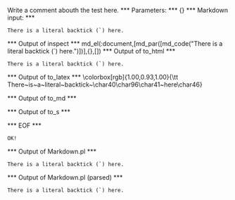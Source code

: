 Write a comment abouth the test here.
*** Parameters: ***
{}
*** Markdown input: ***

``There is a literal backtick (`) here.``


*** Output of inspect ***
md_el(:document,[md_par([md_code("There is a literal backtick (`) here.")])],{},[])
*** Output of to_html ***

<p><code>There is a literal backtick (`) here.</code></p>

*** Output of to_latex ***
\colorbox[rgb]{1.00,0.93,1.00}{\tt There~is~a~literal~backtick~\char40\char96\char41~here\char46}


*** Output of to_md ***



*** Output of to_s ***

*** EOF ***



	OK!



*** Output of Markdown.pl ***
<p><code>There is a literal backtick (`) here.</code></p>

*** Output of Markdown.pl (parsed) ***
<p
     ><code>There is a literal backtick (`) here.</code
   ></p
 >